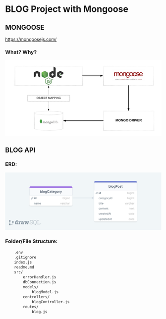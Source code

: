 # BLOG Project with Mongoose

## MONGOOSE

https://mongoosejs.com/

### What? Why?

![](./mongoose.png)

## BLOG API

### ERD:

![ERD](./erdBlogAPI.png)

### Folder/File Structure:

```
    .env
    .gitignore
    index.js
    readme.md
    src/
        errorHandler.js
        dbConnection.js
        models/
            blogModel.js
        controllers/
            blogController.js
        routes/
            blog.js
```